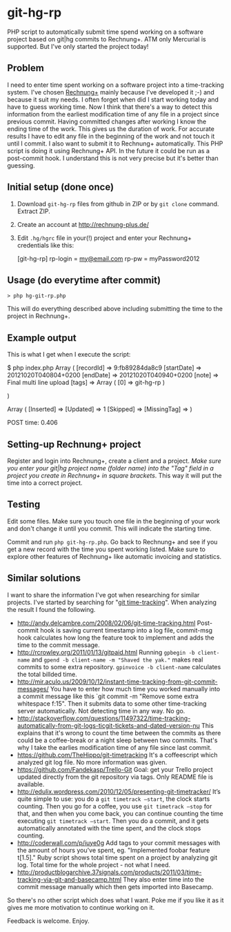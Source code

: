 git-hg-rp
=========

PHP script to automatically submit time spend working on a software project based on git|hg commits to Rechnung+.
ATM only Mercurial is supported. But I've only started the project today!

Problem
-------

I need to enter time spent working on a software project into a time-tracking system. 
I've chosen [Rechnung+](http://rechnung-plus.de) mainly because I've developed it ;-) and because it suit my needs.
I often forget when did I start working today and have to guess working time. Now I think that there's a way to 
detect this information from the earliest modification time of any file in a project since previous commit.
Having committed changes after working I know the ending time of the work. This gives us the duration of work.
For accurate results I have to edit any file in the beginning of the work and not touch it until I commit.
I also want to submit it to Rechnung+ automatically. This PHP script is doing it using Rechnung+ API.
In the future it could be run as a post-commit hook.
I understand this is not very precise but it's better than guessing.

## Initial setup (done once)

1. Download `git-hg-rp` files from github in ZIP or by `git clone` command. Extract ZIP.
2. Create an account at http://rechnung-plus.de/
2. Edit `.hg/hgrc` file in your(!) project and enter your Rechnung+ credentials like this:

    [git-hg-rp]
    rp-login = my@email.com
    rp-pw = myPassword2012

## Usage (do everytime after commit)

    > php hg-git-rp.php
    
This will do everything described above including submitting the time to the project in Rechnung+.

## Example output

This is what I get when I execute the script:

$ php index.php
Array
(
    [recordId] => 9:fb89284da8c9
    [startDate] => 20121020T040804+0200
    [endDate] => 20121020T040940+0200
    [note] => Final
multi
line
upload
    [tags] => Array
        (
            [0] => git-hg-rp
        )

)

Array
(
    [Inserted] =>
    [Updated] => 1
    [Skipped] =>
    [MissingTag] =>
)

POST time: 0.406

## Setting-up Rechnung+ project

Register and login into Rechnung+, create a client and a project. *Make sure you enter your git|hg project name
(folder name) into the "Tag" field in a project you create in Rechnung+ in square brackets*. This way it will put the time into a
correct project.

## Testing

Edit some files. Make sure you touch one file in the beginning of your work and don't change it until you commit.
This will indicate the starting time.

Commit and run `php git-hg-rp.php`. Go back to Rechnung+ and see if you get a new record with the time you spent
working listed. Make sure to explore other features of Rechnung+ like automatic invoicing and statistics.

Similar solutions
-----------------

I want to share the information I've got when researching for similar projects. 
I've started by searching for "[git time-tracking](https://www.google.de/webhp?q=git%20time-tracking)". 
When analyzing the result I found the following.

* http://andy.delcambre.com/2008/02/06/git-time-tracking.html
  Post-commit hook is saving current timestamp into a log file, 
  commit-msg hook calculates how long the feature took to implement and adds the time to the commit message.
* http://rcrowley.org/2011/01/13/gitpaid.html
  Running `gpbegin -b client-name` and `gpend -b client-name -m "Shaved the yak."` makes real commits to some extra
  repository. `gpinvoice -b client-name` calculates the total billded time.
* http://mir.aculo.us/2009/10/12/instant-time-tracking-from-git-commit-messages/
  You have to enter how much time you worked manually into a commit message like this 
  `git commit -m "Remove some extra whitespace f:15". Then it submits data to some other time-tracking server
  automatically. Not detecting time in any way. No go.
* http://stackoverflow.com/questions/11497322/time-tracking-automatically-from-git-logs-ticgit-tickets-and-dated-version-nu
  This explains that it's wrong to count the time between the commits as there could be a coffee-break or
  a night sleep between two commits. That's why I take the earlies modification time of any file since last commit.
* https://github.com/TheHippo/git-timetracking
  It's a coffeescript which analyzed git log file. No more information was given.
* https://github.com/Fandekasp/Trello-Git
  Goal: get your Trello project updated directly from the git repository via tags. Only README file is available.
* http://edulix.wordpress.com/2010/12/05/presenting-git-timetracker/
  It’s quite simple to use: you do a `git timetrack –start`, the clock starts counting. 
  Then you go for a coffee, you use `git timetrack –stop` for that, and then when you come back, 
  you can continue counting the time executing `git timetrack –start`. 
  Then you do a commit, and it gets automatically annotated with the time spent, and the clock stops counting.
* http://coderwall.com/p/iuye0g
  Add tags to your commit messages with the amount of hours you've spent, eg. "Implemented foobar feature t[1.5]."
  Ruby script shows total time spent on a project by analyzing git log. Total time for the whole project - not what I need.
* http://productblogarchive.37signals.com/products/2011/03/time-tracking-via-git-and-basecamp.html
  They also enter time into the commit message manually which then gets imported into Basecamp.

So there's no other script which does what I want. Poke me if you like it as it gives me more motivation to continue
working on it.

Feedback is welcome. Enjoy.